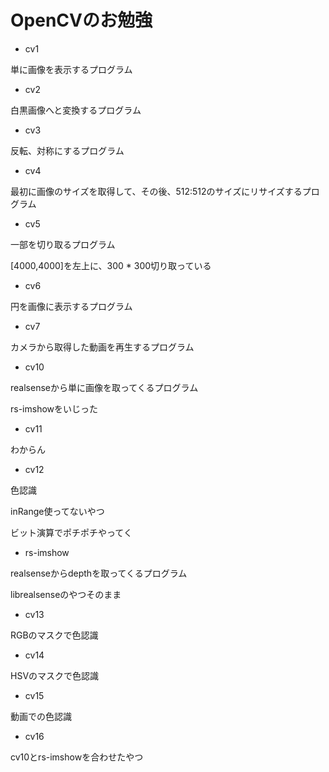 # OpenCVのお勉強

- cv1

単に画像を表示するプログラム

- cv2

白黒画像へと変換するプログラム

- cv3

反転、対称にするプログラム

- cv4

最初に画像のサイズを取得して、その後、512:512のサイズにリサイズするプログラム

- cv5

一部を切り取るプログラム

[4000,4000]を左上に、300 * 300切り取っている

- cv6

円を画像に表示するプログラム

- cv7

カメラから取得した動画を再生するプログラム

- cv10

realsenseから単に画像を取ってくるプログラム

rs-imshowをいじった

- cv11

わからん

- cv12

色認識

inRange使ってないやつ

ビット演算でポチポチやってく

- rs-imshow

realsenseからdepthを取ってくるプログラム

librealsenseのやつそのまま

- cv13

RGBのマスクで色認識

- cv14

HSVのマスクで色認識

- cv15

動画での色認識

- cv16

cv10とrs-imshowを合わせたやつ
